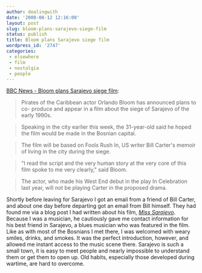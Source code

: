 ```yaml
---
author: dealingwith
date: '2008-08-12 12:16:00'
layout: post
slug: bloom-plans-sarajevo-siege-film
status: publish
title: Bloom plans Sarajevo siege film
wordpress_id: '2747'
categories:
 - elsewhere
 - film
 - nostalgia
 - people
---
```


[BBC News - Bloom plans Sarajevo siege film][1]:

> Pirates of the Caribbean actor Orlando Bloom has announced plans to co- produce and appear in a film about the siege of Sarajevo of the early 1990s.

> Speaking in the city earlier this week, the 31-year-old said he hoped the film would be made in the Bosnian capital.

> The film will be based on Fools Rush In, US writer Bill Carter's memoir of living in the city during the siege.

> "I read the script and the very human story at the very core of this film spoke to me very clearly," said Bloom.

> The actor, who made his West End debut in the play In Celebration last year, will not be playing Carter in the proposed drama.

Shortly before leaving for Sarajevo I got an email from a friend of Bill Carter, and about one day before departing got an email from Bill himself. They had found me via a blog post I had written about his film, [_Miss Sarajevo_][2]. Because I was a musician, he cautiously gave me contact information for his best friend in Sarajevo, a blues musician who was featured in the film. Like as with most of the Bosnians I met there, I was welcomed with weary smiles, drinks, and smokes. It was the perfect introduction, however, and allowed me instant access to the music scene there. Sarajevo is such a small town, it is easy to meet people and nearly impossible to understand them or get them to open up. Old habits, especially those developed during wartime, are hard to overcome.

   [1]: http://news.bbc.co.uk/2/hi/entertainment/7556876.stm

   [2]: https://www.billcarter.cc/films
